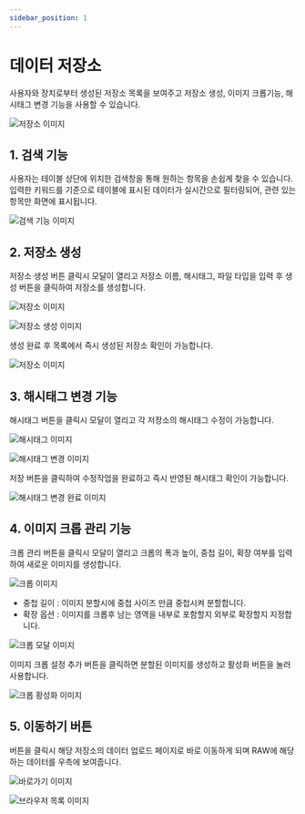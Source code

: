```yaml
---
sidebar_position: 1
---
```


# 데이터 저장소

사용자와 장치로부터 생성된 저장소 목록을 보여주고 저장소 생성, 이미지 크롭기능, 해시태그 변경 기능을 사용할 수 있습니다.

![저장소 이미지](./img/resource/resource.PNG)


## 1. 검색 기능

사용자는 테이블 상단에 위치한 검색창을 통해 원하는 항목을 손쉽게 찾을 수 있습니다. 입력한 키워드를 기준으로 테이블에 표시된 데이터가 실시간으로 필터링되어, 관련 있는 항목만 화면에 표시됩니다.

![검색 기능 이미지](./img/resource/resource_search.PNG)


## 2. 저장소 생성

저장소 생성 버튼 클릭시 모달이 열리고 저장소 이름, 해시태그, 파일 타입을 입력 후 생성 버튼을 클릭하여 저장소를 생성합니다.

![저장소 이미지](./img/resource/resource_create.PNG)

![저장소 생성 이미지](./img/resource/resource_create_modal.PNG)

생성 완료 후 목록에서 즉시 생성된 저장소 확인이 가능합니다.

![저장소 이미지](./img/resource/resource_complete.PNG)



## 3. 해시태그 변경 기능

해시태그 버튼을 클릭시 모달이 열리고 각 저장소의 해시태그 수정이 가능합니다.

![해시태그 이미지](./img/resource/resource_hashtag.PNG)

![해시태그 변경 이미지](./img/resource/resource_hashtag_modal.PNG)

저장 버튼을 클릭하여 수정작업을 완료하고 즉시 반영된 해시태그 확인이 가능합니다.

![해시태그 변경 완료 이미지](./img/resource/resource_hashtag_complete.PNG)


## 4. 이미지 크롭 관리 기능

크롭 관리 버튼을 클릭시 모달이 열리고 크롭의 폭과 높이, 중첩 길이, 확장 여부를 입력하여 새로운 이미지를 생성합니다.

![크롭 이미지](./img/resource/resource_crop_create.PNG)

- 중첩 길이 : 이미지 분할시에 중첩 사이즈 만큼 중첩시켜 분할합니다.
- 확장 옵션 : 이미지를 크롭후 남는 영역을 내부로 포함할지 외부로 확장할지 지정합니다.

![크롭 모달 이미지](./img/resource/resource_crop.PNG)

이미지 크롭 설정 추가 버튼을 클릭하면 분할된 이미지를 생성하고 활성화 버튼을 눌러 사용합니다.

![크롭 황성화 이미지](./img/resource/resource_crop_toggle.PNG)


## 5. 이동하기 버튼

버튼을 클릭시 해당 저장소의 데이터 업로드 페이지로 바로 이동하게 되며 RAW에 해당하는 데이터를 우측에 보여줍니다.

![바로가기 이미지](./img/resource/resource_goto.PNG)

![브라우저 목록 이미지](./img/resource/resource_browser.PNG)

